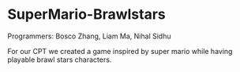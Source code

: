 # SuperMario-Brawlstars
Programmers: Bosco Zhang, Liam Ma, Nihal Sidhu

For our CPT we created a game inspired by super mario while having playable brawl stars characters.

















